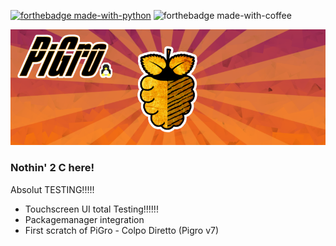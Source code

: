 [![forthebadge made-with-python](http://ForTheBadge.com/images/badges/made-with-python.svg)](https://www.python.org/)
![forthebadge made-with-coffee](https://github.com/actionschnitzel/PiGro-Aid-/blob/gh-pages/powered-by-coffee.svg)


![GUI](https://github.com/actionschnitzel/tingsandstuff/blob/main/header%20X.png)


### Nothin' 2 C here!

Absolut TESTING!!!!!    
    
- Touchscreen UI total Testing!!!!!!    
- Packagemanager integration 
- First scratch of PiGro - Colpo Diretto (Pigro v7)    